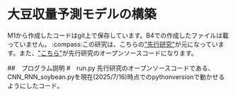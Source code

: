 # 大豆収量予測モデルの構築
M1から作成したコードはgit上で保存しています。B4での作成したファイルは載っていません。
\:compass:この研究は、こちらの<a href="https://www.frontiersin.org/articles/10.3389/fpls.2019.01750/full" target="_blank">"先行研究"</a>が元になっています。また、<a href="https://github.com/saeedkhaki92/CNN-RNN-Yield-Prediction" target="_blank">"こちら"</a>が先行研究のオープンソースコードになります。

##　プログラム説明
#　run.py
先行研究のオープンソースコードである、CNN_RNN_soybean.pyを現在(2025/7/16)時点でのpythonversionで動かせるようにしたコード。

